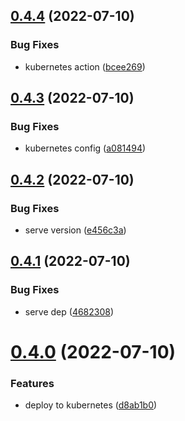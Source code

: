 ## [0.4.4](https://github.com/EddieHubCommunity/EddieHubLive/compare/v0.4.3...v0.4.4) (2022-07-10)


### Bug Fixes

* kubernetes action ([bcee269](https://github.com/EddieHubCommunity/EddieHubLive/commit/bcee2690057919c4f1b8ca9c5a104c64e60312e7))



## [0.4.3](https://github.com/EddieHubCommunity/EddieHubLive/compare/v0.4.2...v0.4.3) (2022-07-10)


### Bug Fixes

* kubernetes config ([a081494](https://github.com/EddieHubCommunity/EddieHubLive/commit/a0814940d9f6324c7f1c8c95825af9c67c0e8762))



## [0.4.2](https://github.com/EddieHubCommunity/EddieHubLive/compare/v0.4.1...v0.4.2) (2022-07-10)


### Bug Fixes

* serve version ([e456c3a](https://github.com/EddieHubCommunity/EddieHubLive/commit/e456c3ad44e58eac4336c2b17b0fa4a0262a4acd))



## [0.4.1](https://github.com/EddieHubCommunity/EddieHubLive/compare/v0.4.0...v0.4.1) (2022-07-10)


### Bug Fixes

* serve dep ([4682308](https://github.com/EddieHubCommunity/EddieHubLive/commit/4682308c89431076ea5dd871d2c1d545dd7ee3be))



# [0.4.0](https://github.com/EddieHubCommunity/EddieHubLive/compare/v0.3.1...v0.4.0) (2022-07-10)


### Features

* deploy to kubernetes ([d8ab1b0](https://github.com/EddieHubCommunity/EddieHubLive/commit/d8ab1b019c584f0dd413e5998339197dee2585af))



